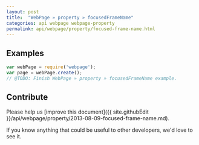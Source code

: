 ```yaml
---
layout: post
title:  "WebPage » property » focusedFrameName"
categories: api webpage webpage-property
permalink: api/webpage/property/focused-frame-name.html
---
```


## Examples

```javascript
var webPage = require('webpage');
var page = webPage.create();
// @TODO: Finish WebPage » property » focusedFrameName example.
```

## Contribute

Please help us [improve this document]({{ site.githubEdit }}/api/webpage/property/2013-08-09-focused-frame-name.md).

If you know anything that could be useful to other developers, we'd love to see it.


